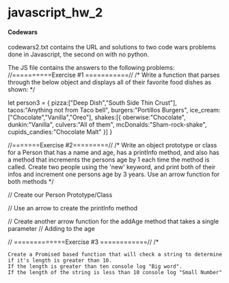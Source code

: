 # javascript_hw_2

#### Codewars
codewars2.txt contains the URL and solutions to two code wars problems done in Javascript, the second on with no python.

The JS file contains the answers to the following problems:
//==========Exercise #1 ===========//
/*
Write a function that parses through the below object and displays all of their
favorite food dishes as shown:
*/

let person3 = {
    pizza:["Deep Dish","South Side Thin Crust"],
    tacos:"Anything not from Taco bell",
    burgers:"Portillos Burgers",
    ice_cream:["Chocolate","Vanilla","Oreo"],
    shakes:[{
        oberwise:"Chocolate",
        dunkin:"Vanilla",
        culvers:"All of them",
        mcDonalds:"Sham-rock-shake",
        cupids_candies:"Chocolate Malt"
    }]
}


//=======Exercise #2=========//
/*
Write an object prototype or class for a Person that has a name and age, has a
printInfo method, and also has a method that 
increments the persons age by 1 each time the method is called.
Create two people using the 'new' keyword, and print 
both of their infos and increment one persons
age by 3 years. Use an arrow function for both methods
*/

// Create our Person Prototype/Class


// Use an arrow to create the printInfo method

// Create another arrow function for the addAge method that takes a single parameter
// Adding to the age 


// =============Exercise #3 ============//
/*

    Create a Promised based function that will check a string to determine if it's length is greater than 10.
    If the length is greater than ten console log "Big word". 
    If the length of the string is less than 10 console log "Small Number"
